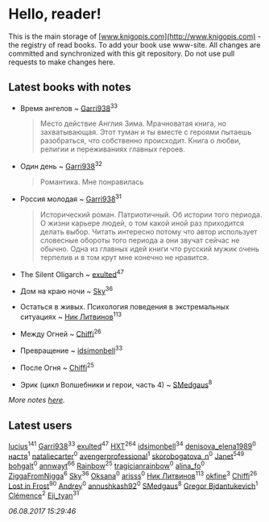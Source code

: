 # Hello, reader!
This is the main storage of [www.knigopis.com](http://www.knigopis.com) - the registry of read books.
To add your book use www-site. All changes are committed and synchronized with this git repository.
Do not use pull requests to make changes here.


## Latest books with notes
* Время ангелов ~ [Garri938](users/114/114389869162010721507-google)<sup>33</sup>
    > Место действие Англия Зима. Мрачноватая книга, но захватывающая. Этот туман и ты вместе с героями пытаешь разобраться, что собственно происходит. Книга о любви, религии и переживаниях главных героев.

* Один день ~ [Garri938](users/114/114389869162010721507-google)<sup>32</sup>
    > Романтика. Мне понравилась

* Россия молодая ~ [Garri938](users/114/114389869162010721507-google)<sup>31</sup>
    > Исторический роман. Патриотичный. Об истории того периода. О жизни  карьере людей, о том какой иной раз приходится делать выбор. Читать интересно потому что автор использует словесные обороты того периода а они звучат сейчас не обычно. Одна из главных идей книги что русский мужик очень терпелив и в том крут мне конечно не нравится.

* The Silent Oligarch ~ [exulted](users/100/100599204551896265722-google)<sup>47</sup>

* Дом на краю ночи ~ [Sky](users/118/118049897850017649660-google)<sup>36</sup>

* Остаться в живых. Психология поведения в экстремальных ситуациях ~ [Ник Литвинов](users/241/241974816-vkontakte)<sup>113</sup>

* Между Огней ~ [Chiffi](users/105/105831994080785626680-google)<sup>26</sup>

* Превращение ~ [idsimonbell](users/380/380554090-vkontakte)<sup>33</sup>

* После Огня ~ [Chiffi](users/105/105831994080785626680-google)<sup>25</sup>

* Эрик (цикл Волшебники и герои, часть 4) ~ [SMedgaus](users/162/162444669-vkontakte)<sup>8</sup>


_More notes [here](latest_books_with_notes.md)._


## Latest users
[lucius](users/838/83820536-yandex)<sup>141</sup> 
[Garri938](users/114/114389869162010721507-google)<sup>33</sup> 
[exulted](users/100/100599204551896265722-google)<sup>47</sup> 
[HXT](users/100/100002563462782-facebook)<sup>264</sup> 
[idsimonbell](users/380/380554090-vkontakte)<sup>34</sup> 
[denisova_elena1989](users/148/148358852-vkontakte)<sup>0</sup> 
[настя](users/339/339468028-vkontakte)<sup>1</sup> 
[nataliecarter](users/241/241221205-vkontakte)<sup>0</sup> 
[avengerprofessional](users/729/72966504-vkontakte)<sup>1</sup> 
[skorobogatova_n](users/144/1447894-vkontakte)<sup>0</sup> 
[Janet](users/108/108113656204404967440-google)<sup>549</sup> 
[bohgalt](users/105/105937324042538676643-google)<sup>0</sup> 
[annwayt](users/319/31966279-vkontakte)<sup>66</sup> 
[Rainbow](users/109/109787328219839805802-google)<sup>25</sup> 
[tragicianrainbow](users/197/197276378-vkontakte)<sup>0</sup> 
[alina_fo](users/153/153694786-vkontakte)<sup>0</sup> 
[ZiggaFromNigga](users/114/114398174831177070999-google)<sup>6</sup> 
[Sky](users/118/118049897850017649660-google)<sup>36</sup> 
[Oksana](users/100/100001603844736-facebook)<sup>0</sup> 
[arisss](users/839/8399226-vkontakte)<sup>0</sup> 
[Ник Литвинов](users/241/241974816-vkontakte)<sup>113</sup> 
[okfine](users/209/209723-vkontakte)<sup>3</sup> 
[Chiffi](users/105/105831994080785626680-google)<sup>26</sup> 
[Lost in Frost](users/103/103293621948650602575-google)<sup>90</sup> 
[Andrey](users/482/4823577-vkontakte)<sup>0</sup> 
[annushkash92](users/159/159468103-vkontakte)<sup>0</sup> 
[SMedgaus](users/162/162444669-vkontakte)<sup>8</sup> 
[Gregor Bjdantukevich](users/102/102763689513347752702-google)<sup>1</sup> 
[Clémence](users/215/215227771-vkontakte)<sup>2</sup> 
[Eji_tyan](users/235/2352103981-twitter)<sup>31</sup> 


_06.08.2017 15:29:46_
